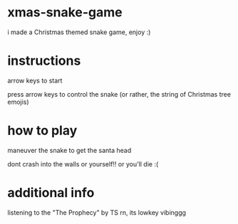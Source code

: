 # xmas-snake-game

i made a Christmas themed snake game, enjoy :)

# instructions
arrow keys to start

press arrow keys to control the snake (or rather, the string of Christmas tree emojis)

# how to play

maneuver the snake to get the santa head

dont crash into the walls or yourself!! or you'll die :(

# additional info

listening to the "The Prophecy" by TS rn, its lowkey vibinggg 